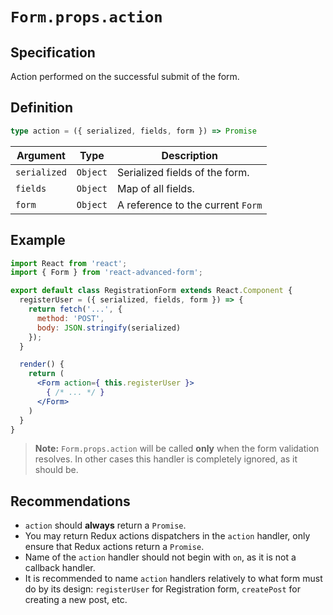 # `Form.props.action`

## Specification
Action performed on the successful submit of the form.

## Definition
```ts
type action = ({ serialized, fields, form }) => Promise
```

| Argument | Type | Description |
| ------------- | ---- | ----------- |
| `serialized` | `Object` | Serialized fields of the form. |
| `fields` | `Object` | Map of all fields. |
| `form` | `Object` | A reference to the current `Form` |

## Example
```jsx
import React from 'react';
import { Form } from 'react-advanced-form';

export default class RegistrationForm extends React.Component {
  registerUser = ({ serialized, fields, form }) => {
    return fetch('...', {
      method: 'POST',
      body: JSON.stringify(serialized)
    });
  }

  render() {
    return (
      <Form action={ this.registerUser }>
        { /* ... */ }
      </Form>
    )
  }
}
```

> **Note:** `Form.props.action` will be called **only** when the form validation resolves. In other cases this handler is completely ignored, as it should be.

## Recommendations
* `action` should **always** return a `Promise`.
* You may return Redux actions dispatchers in the `action` handler, only ensure that Redux actions return a `Promise`.
* Name of the `action` handler should not begin with `on`, as it is not a callback handler.
* It is recommended to name `action` handlers relatively to what form must do by its design: `registerUser` for Registration form, `createPost` for creating a new post, etc.
